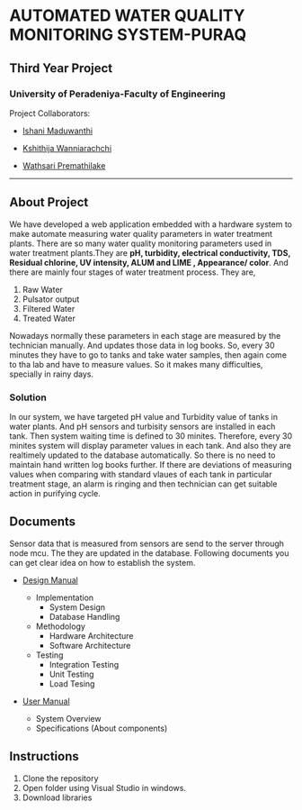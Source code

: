 # AUTOMATED WATER QUALITY MONITORING SYSTEM-PURAQ


## Third Year Project
### University of Peradeniya-Faculty of Engineering

Project Collaborators:

- [Ishani Maduwanthi](https://github.com/ishaniMadhuwanthi)
+ [Kshithija Wanniarachchi](https://github.com/kshithi)
- [Wathsari Premathilake](https://github.com/wathsariPremathilaka)

---------------------------------------------------------------------------------------------------------------------------------------------------------------------------

## About Project

We have developed a web application embedded with a hardware system to make automate measuring water quality parameters in water treatment plants. There are so many water quality monitoring parameters used in water treatment plants.They are **pH, turbidity, electrical conductivity, TDS, Residual chlorine, UV intensity, ALUM and LIME , Appearance/ color**. And there are mainly four stages of water treatment process. They are,

1. Raw Water
2. Pulsator output
3. Filtered Water
4. Treated Water

Nowadays normally these parameters in each stage are measured by the technician manually. And updates those data in log books. So, every 30 minutes they have to go to tanks and take water samples, then again come to tha lab and have to measure values. So it makes many difficulties, specially in rainy days. 

### Solution

In our system, we have targeted pH value and Turbidity value of tanks in water plants. And pH sensors and turbisity sensors are installed in each tank. Then system waiting time is defined to 30 minites. Therefore, every 30 minites system will display parameter values in each tank. And also they are realtimely updated to the database automatically. So there is no need to maintain hand written log books further. If there are deviations of measuring values when comparing with standard vlaues of each tank in particular treatment stage, an alarm is ringing and then technician can get suitable action in purifying cycle.


## Documents

Sensor data that is measured from sensors are send to the server through node mcu. The they are updated in the database. Following documents you can get clear idea on how to establish the system. 

* [Design Manual](https://github.com/ishaniMadhuwanthi/puraq-system/blob/master/Design%20Manual-PURAQ.pdf)
     * Implementation
          * System Design
          * Database Handling
     * Methodology
          * Hardware Architecture
          * Software Architecture
     * Testing
          * Integration Testing
          * Unit Testing
          * Load Tesing
          
* [User Manual](https://github.com/ishaniMadhuwanthi/puraq-system/blob/master/User%20Manual-PURAQ.pdf)
     * System Overview
     * Specifications (About components)
     

## Instructions

1. Clone the repository
2. Open folder using Visual Studio in windows.
3. Download libraries 
